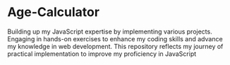 # Age-Calculator
Building up my JavaScript expertise by implementing various projects. Engaging in hands-on exercises to enhance my coding skills and advance my knowledge in web development. This repository reflects my journey of practical implementation to improve my proficiency in JavaScript
